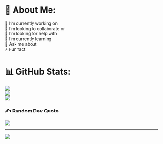 # 💫 About Me:
🔭 I’m currently working on<br>👯 I’m looking to collaborate on<br>🤝 I’m looking for help with<br>🌱 I’m currently learning<br>💬 Ask me about<br>⚡ Fun fact

# 📊 GitHub Stats:
![](https://github-readme-stats.vercel.app/api?username=ThatsTheWhiteWolf&theme=dark&hide_border=false&include_all_commits=false&count_private=false)<br/>
![](https://github-readme-streak-stats.herokuapp.com/?user=ThatsTheWhiteWolf&theme=dark&hide_border=false)<br/>
![](https://github-readme-stats.vercel.app/api/top-langs/?username=ThatsTheWhiteWolf&theme=dark&hide_border=false&include_all_commits=false&count_private=false&layout=compact)

### ✍️ Random Dev Quote
![](https://quotes-github-readme.vercel.app/api?type=horizontal&theme=dark)

---
[![](https://visitcount.itsvg.in/api?id=ThatsTheWhiteWolf&icon=2&color=0)](https://visitcount.itsvg.in)

<!-- Proudly created with GPRM ( https://gprm.itsvg.in ) -->
